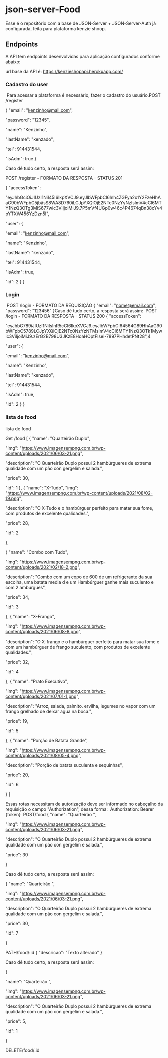 # json-server-Food

Esse é o repositório com a base de JSON-Server + JSON-Server-Auth já configurada, feita para plataforma kenzie shoop.
​

## Endpoints


A API tem endpoints desenvolvidas para aplicação configurados conforme abaixo:

url base da API é: https://kenzieshopapi.herokuapp.com/



### Cadastro do user

​
Para acessar a plataforma é necessário, fazer o cadastro do usuário.
​
POST /register


{
"email": "kenzinho@mail.com",

"password": "12345",

"name": "Kenzinho",

"lastName": "kenzado",

"tel": 914431544,

"isAdm": true
}


Caso dê tudo certo, a resposta será assim:

POST /register - FORMATO DA RESPOSTA - STATUS 201


{
"accessToken":

"eyJhbGciOiJIUzI1NiI45I6IkpXVCJ9.eyJlbWFpbCI6Inh4ZGFya2x1Y2FzeHhAaG90bWFpbC5jbãsS8WA8D760iLCJpYXQiOjE2NTc0NzYyNzIsImV4cCI6MTY1NzQ3OTg3MiS677wic3ViIjoiMiJ9.7P5mVf4UGp0w46c4P4674qBn38cYv4pYTXW456YzDzn5I",

"user": {

"email": "kenzinho@mail.com",

"name": "Kenzinho",

"lastName": "kenzado",

"tel": 914431544,

"isAdm": true,

"id": 2
}
}
​

### Login

​
POST /login - FORMATO DA REQUISIÇÃO
{
"email": "nome@email.com",
"password": "123456"
}
​
Caso dê tudo certo, a resposta será assim:
​
POST /login - FORMATO DA RESPOSTA - STATUS 200
{
"accessToken":

"eyJhbG789iJIUzI1NiIsInR5cCI6IkpXVCJ9.eyJlbWFpbCI64564G89HhAaG90bWFpbC5789LCJpYXQiOjE2NTc0NzYzNTMsImV4cCI6MTY1NzQ3OTk1Mywic3ViIjoiMiJ9.zErG2B798U3JKzE8HoaHOptFIsei-7897PHhdetPNt28",4

"user": {

"email": "kenzinho@mail.com",

"name": "Kenzinho",

"lastName": "kenzado",

"tel": 914431544,

"isAdm": true,

"id": 2
}
}
​

### lista de food

lista de food

Get /food
[
{
"name": "Quarteirão Duplo",

"img": "https://www.imagensempng.com.br/wp-content/uploads/2021/06/03-21.png",

"description": "O Quarteirão Duplo possui 2 hambúrgueres de extrema qualidade com um pão con gergelim e salada.",

"price": 30,

"id": 1
},
{
"name": "X-Tudo",
"img": "https://www.imagensempng.com.br/wp-content/uploads/2021/08/02-19.png",

"description": "O X-Tudo e o hambúrguer perfeito para matar sua fome, com produtos de excelente qualidades.",

"price": 28,

"id": 2

},

{
"name": "Combo com Tudo",

"img": "https://www.imagensempng.com.br/wp-content/uploads/2021/02/18-2.png",

"description": "Combo com um copo de 600 de um refrigerante da sua escolha, uma batata media d e um Hambúrguer ganhe mais suculento e com 2 amburgues",

"price": 34,

"id": 3

},
{
"name": "X-Frango",

"img": "https://www.imagensempng.com.br/wp-content/uploads/2021/06/08-8.png",

"description": "O X-frango e o hambúrguer perfeito para matar sua fome e com um hambúrguer de frango suculento, com produtos de excelente qualidades.",

"price": 32,

"id": 4

},
{
"name": "Prato Executivo",

"img": "https://www.imagensempng.com.br/wp-content/uploads/2021/07/01-1.png",

"description": "Arroz, salada, palmito. ervilha, legumes no vapor com um frango grelhado de deixar agua na boca.",

"price": 19,

"id": 5

},
{
"name": "Porção de Batata Grande",

"img": "https://www.imagensempng.com.br/wp-content/uploads/2021/08/05-4.png",

"description": "Porção de batata suculenta e sequinhas",

"price": 20,

"id": 6

}
]

Essas rotas necessitam de autorização deve ser informado no cabeçalho da requisição o campo "Authorization", dessa forma:
​
Authorization: Bearer {token}
​
POST/food
{
"name": "Quarteirão ",

"img": "https://www.imagensempng.com.br/wp-content/uploads/2021/06/03-21.png",

"description": "O Quarteirão Duplo possui 2 hambúrgueres de extrema qualidade com um pão con gergelim e salada.",

"price": 30

}

​Caso dê tudo certo, a resposta será assim:

{
"name": "Quarteirão ",

"img": "https://www.imagensempng.com.br/wp-content/uploads/2021/06/03-21.png",

"description": "O Quarteirão Duplo possui 2 hambúrgueres de extrema qualidade com um pão con gergelim e salada.",

"price": 30,

"id": 7

}

PATH/food/:id
{
"descricao": "Texto alterado"
}

​​Caso dê tudo certo, a resposta será assim:

{

"name": "Quarteirão ",

"img": "https://www.imagensempng.com.br/wp-content/uploads/2021/06/03-21.png",

"description": "O Quarteirão Duplo possui 2 hambúrgueres de extrema qualidade com um pão con gergelim e salada.",

"price": 5,

"id": 1

}

DELETE/food/:id
​
​
